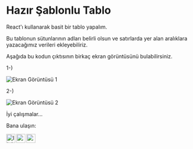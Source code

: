 # Hazır Şablonlu Tablo
React'ı kullanarak basit bir tablo yapalım.

Bu tablonun sütunlarının adları belirli olsun ve satırlarda yer alan aralıklara yazacağımız verileri ekleyebiliriz.


Aşağıda bu kodun çıktısının birkaç ekran görüntüsünü bulabilirsiniz.



1-)


![Ekran Görüntüsü 1](https://github.com/meryemnurceylan/Tablo/assets/76753651/4925ecb4-4eb9-4f39-ad60-a70481c07f1d)

2-)


![Ekran Görüntüsü 2](https://github.com/meryemnurceylan/Tablo/assets/76753651/fc1995ff-9458-4f27-ab7a-51e0443343fa)

İyi çalışmalar...






Bana ulaşın:

[<img align="left" alt="linkedin | LinkedIn" width="24px" src="https://cdn.jsdelivr.net/npm/simple-icons@v4/icons/linkedin.svg" />][linkedin]
[<img align="left" height="24" width="24" src="https://cdn.jsdelivr.net/npm/simple-icons@v4/icons/instagram.svg" />][instagram]
[<img align="left" height="24" width="24" src="https://cdn.jsdelivr.net/npm/simple-icons@v4/icons/gmail.svg" />][gmail]


<br />


[instagram]: https://www.instagram.com/the__ceylann
[linkedin]: https://www.linkedin.com/in/meryem-nur-ceylan-9b3b3b200/
[gmail]: mailto:1meryemceylan@gmail.com
<br />
